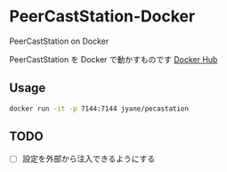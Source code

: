 # PeerCastStation-Docker

PeerCastStation on Docker

PeerCastStation を Docker で動かすものです
[Docker Hub](https://hub.docker.com/r/jyane/pecastation/)

## Usage

``` sh
docker run -it -p 7144:7144 jyane/pecastation
```

## TODO

- [ ] 設定を外部から注入できるようにする
